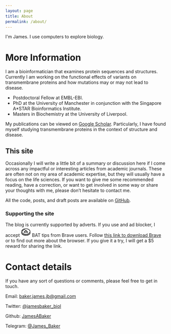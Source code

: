 ```yaml
---
layout: page
title: About
permalink: /about/
---
```


I'm James. I use computers to explore biology.

# More Information

I am a bioinformatician that examines protein sequences and structures. Currently I am working on the functional effects of variants on transmembrane proteins and how mutations may or may not lead to disease.
 - Postdoctoral Fellow at EMBL-EBI.
 - PhD at the University of Manchester in conjunction with the Singapore A*STAR Bioinformatics Institute.
 - Masters in Biochemistry at the University of Liverpool.

My publications can be viewed on [Google Scholar](https://scholar.google.co.uk/citations?user=hbR8DVYAAAAJ&hl=en).
Particularly, I have found myself studying transmembrane proteins in the context of structure and disease.

## This site

Occasionally I will write a little bit of a summary or discussion here if I come across any impactful or interesting articles from academic journals.
These are often not on my area of academic expertise, but they will usually have a focus on the life sciences.
If you want to give me some recommended reading, have a correction, or want to get involved in some way or share your thoughts with me, please don’t hesitate to contact me.

All the code, posts, and draft posts are available on ​[GitHub](https://github.com/JamesABaker/jamesabaker.github.io).

### Supporting the site
The blog is currently supported by adverts.
If you use and ad blocker, I accept <img src="/images/batcoin.svg" alt="drawing" width="30"/> BAT tips from Brave users.
Follow [this link to download Brave](https://brave.com/jam505) or to find out more about the browser.
If you give it a try, I will get a $5 reward for sharing the link.


# Contact details

If you have any sort of questions or comments, please feel free to get in touch.

Email: [baker.james.jb@gmail.com](mailto:baker.james.jb@gmail.com)

Twitter: [@jamesbaker_biol](https://twitter.com/jamesbaker_biol)

Github: [JamesABaker](https://github.com/JamesABaker)

Telegram: [@James_Baker](https://telegram.me/James_Baker)
